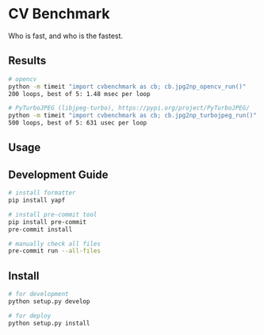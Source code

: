 # CV Benchmark

Who is fast, and who is the fastest.

## Results

```bash
# opencv
python -m timeit "import cvbenchmark as cb; cb.jpg2np_opencv_run()"
200 loops, best of 5: 1.48 msec per loop

# PyTurboJPEG (libjpeg-turbo), https://pypi.org/project/PyTurboJPEG/
python -m timeit "import cvbenchmark as cb; cb.jpg2np_turbojpeg_run()"
500 loops, best of 5: 631 usec per loop
```

## Usage

## Development Guide

```bash
# install formatter
pip install yapf

# install pre-commit tool
pip install pre-commit
pre-commit install

# manually check all files
pre-commit run --all-files
```

## Install

```bash
# for development
python setup.py develop

# for deploy
python setup.py install
```
